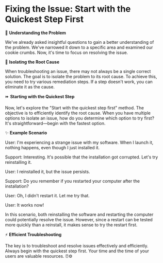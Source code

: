 # Fixing the Issue: Start with the Quickest Step First

🔧 **Understanding the Problem**

We've already asked insightful questions to gain a better understanding of the problem. We've narrowed it down to a specific area and examined our cookie crumbs. Now, it's time to focus on resolving the issue.

🎯 **Isolating the Root Cause**

When troubleshooting an issue, there may not always be a single correct solution. The goal is to isolate the problem to its root cause. To achieve this, you need to try various remediation steps. If a step doesn't work, you can eliminate it as the cause.

⏩ **Starting with the Quickest Step**

Now, let's explore the "Start with the quickest step first" method. The objective is to efficiently identify the root cause. When you have multiple options to isolate an issue, how do you determine which option to try first? It's straightforward—begin with the fastest option.

✨ **Example Scenario**

User: I'm experiencing a strange issue with my software. When I launch it, nothing happens, even though I just installed it.

Support: Interesting. It's possible that the installation got corrupted. Let's try reinstalling it.

User: I reinstalled it, but the issue persists.

Support: Do you remember if you restarted your computer after the installation?

User: Oh, I didn't restart it. Let me try that. 

User: It works now!

In this scenario, both reinstalling the software and restarting the computer could potentially resolve the issue. However, since a restart can be tested more quickly than a reinstall, it makes sense to try the restart first.

⚡️ **Efficient Troubleshooting**

The key is to troubleshoot and resolve issues effectively and efficiently. Always begin with the quickest step first. Your time and the time of your users are valuable resources. ⏰⚙️